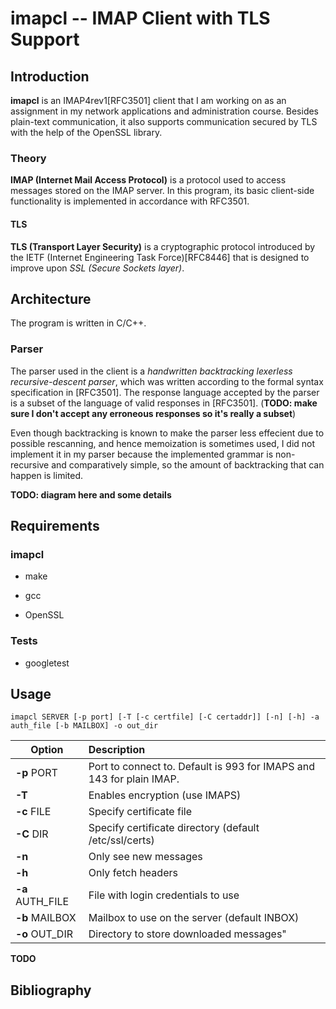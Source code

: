 # imapcl -- IMAP Client with TLS Support

## Introduction

**imapcl** is an IMAP4rev1[RFC3501] client that I am working on as an assignment in my network applications and administration course. Besides plain-text communication, it also supports communication secured by TLS with the help of the OpenSSL library.

### Theory

**IMAP (Internet Mail Access Protocol)** is a protocol used to access messages stored on the IMAP server. In this program, its basic client-side functionality is implemented in accordance with RFC3501. 

#### TLS

**TLS (Transport Layer Security)** is a cryptographic protocol introduced by the IETF (Internet Engineering Task Force)[RFC8446] that is designed to improve upon _SSL (Secure Sockets layer)_.

## Architecture

The program is written in C/C++.

### Parser

The parser used in the client is a *handwritten backtracking lexerless recursive-descent parser*, which was written according to the formal syntax specification in [RFC3501]. The response language accepted by the parser is a subset of the language of valid responses in [RFC3501]. (**TODO: make sure I don't accept any erroneous responses so it's really a subset**)

Even though backtracking is known to make the parser less effecient due to possible rescanning, and hence memoization is sometimes used, I did not implement it in my parser because the implemented grammar is non-recursive and comparatively simple, so the amount of backtracking that can happen is limited.

**TODO: diagram here and some details**

## Requirements

### imapcl

- make

- gcc

- OpenSSL

### Tests

- googletest

## Usage

```shell
imapcl SERVER [-p port] [-T [-c certfile] [-C certaddr]] [-n] [-h] -a auth_file [-b MAILBOX] -o out_dir
```

| Option           | Description                                                          |
|------------------|:---------------------------------------------------------------------|
| **-p** PORT      | Port to connect to. Default is 993 for IMAPS and 143 for plain IMAP. |
| **-T**           | Enables encryption (use IMAPS)                                       |
| **-c** FILE      | Specify certificate file                                             |
| **-C** DIR       | Specify certificate directory (default /etc/ssl/certs)               |
| **-n**           | Only see new messages                                                |
| **-h**           | Only fetch headers                                                   |
| **-a** AUTH_FILE | File with login credentials to use                                   |
| **-b** MAILBOX   | Mailbox to use on the server (default INBOX)                         |
| **-o** OUT_DIR   | Directory to store downloaded messages"                              |


**TODO**

## Bibliography

